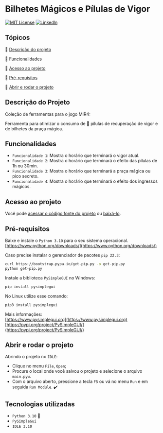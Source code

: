 # Bilhetes Mágicos e Pílulas de Vigor 

[![MIT License][license-shield]][license-url]
[![LinkedIn][linkedin-shield]][linkedin-url]

## Tópicos 

:small_blue_diamond: [Descrição do projeto](#descrição-do-projeto)

:small_blue_diamond: [Funcionalidades](#funcionalidades)

:small_blue_diamond: [Acesso ao projeto](#acesso-ao-projeto)

:small_blue_diamond: [Pré-requisitos](#pré-requisitos)

:small_blue_diamond: [Abrir e rodar o projeto](#abrir-e-rodar-o-projeto)


## Descrição do Projeto

Coleção de ferramentas para o jogo MIR4:

Ferramenta para otimizar o consumo de 💊 pílulas de recuperação de vigor e de bilhetes da praça mágica.<br>

## Funcionalidades
- `Funcionalidade 1`: Mostra o horário que terminará o vigor atual.
- `Funcionalidade 2`: Mostra o horário que terminará o efeito das pílulas de 1h ou 30min.
- `Funcionalidade 3`: Mostra o horário que terminará a praça mágica ou pico secreto.
- `Funcionalidade 4`: Mostra o horário que terminará o efeito dos ingressos mágicos.

## Acesso ao projeto

Você pode [acessar o código fonte do projeto](https://github.com/eder-projetos-dev/calcular-vigor-mir4) ou [baixá-lo](https://github.com/eder-projetos-dev/calcular-vigor-mir4/archive/refs/heads/main.zip).

## Pré-requisitos

Baixe e instale o `Python 3.10` para o seu sistema operacional.<br>
[https://www.python.org/downloads/](https://www.python.org/downloads/)<br>

Caso precise instalar o gerenciador de pacotes `pip 22.3`:<br>
```bash
curl https://bootstrap.pypa.io/get-pip.py -o get-pip.py
python get-pip.py
```
Instale a biblioteca `PySimpleGUI` no Windows:<br>
```bash
pip install pysimplegui
```
No Linux utilize esse comando:<br>
```bash
pip3 install pysimplegui
```

Mais informações:<br>
[https://www.pysimplegui.org](https://www.pysimplegui.org)<br>
[https://pypi.org/project/PySimpleGUI/](https://pypi.org/project/PySimpleGUI/)<br>


## Abrir e rodar o projeto

Abrindo o projeto no `IDLE`:
- Clique no menu `File`, `Open`;
- Procure o local onde você salvou o projeto e selecione o arquivo `main.pyw`.
- Com o arquivo aberto, pressione a tecla `F5` ou vá no menu `Run` e em seguida `Run Module`. :heavy_check_mark:


## Tecnologias utilizadas

- ``Python 3.10`` :snake:
- ``PySimpleGui``
- ``IDLE 3.10``

<!-- MARKDOWN LINKS & IMAGES -->
<!-- https://www.markdownguide.org/basic-syntax/#reference-style-links -->
[license-shield]: https://img.shields.io/github/license/othneildrew/Best-README-Template.svg?style=for-the-badge
[license-url]: https://github.com/othneildrew/Best-README-Template/blob/master/LICENSE.txt
[linkedin-shield]: https://img.shields.io/badge/-LinkedIn-black.svg?style=for-the-badge&logo=linkedin&colorB=555
[linkedin-url]: https://www.linkedin.com/in/%C3%A9der-lu%C3%ADs-britto-garcia-803778207/
